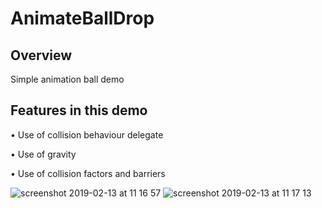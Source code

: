 # AnimateBallDrop

## Overview
Simple animation ball demo 

## Features in this demo

• Use of collision behaviour delegate

• Use of gravity

• Use of collision factors and barriers

![screenshot 2019-02-13 at 11 16 57](https://user-images.githubusercontent.com/36542195/52708170-6f884900-2f81-11e9-9f3b-97fec76f3e18.png)
![screenshot 2019-02-13 at 11 17 13](https://user-images.githubusercontent.com/36542195/52708173-7020df80-2f81-11e9-9ff3-2a14687757ba.png)
